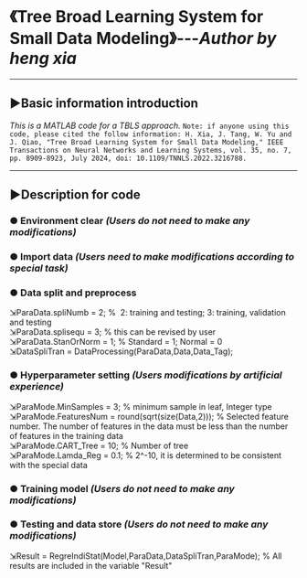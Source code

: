 # 《Tree Broad Learning System for Small Data Modeling》---*Author by heng xia* 
---
## ▶Basic information introduction  
*This is a MATLAB code for a TBLS approach.* 
`Note: if anyone using this code, please cited the follow information:
H. Xia, J. Tang, W. Yu and J. Qiao, "Tree Broad Learning System for Small Data Modeling," IEEE Transactions on Neural Networks and Learning Systems, vol. 35, no. 7, pp. 8909-8923, July 2024, doi: 10.1109/TNNLS.2022.3216788.`  

---
## ▶Description for code   
### ● Environment clear *(Users do not need to make any modifications)* 
### ● Import data *(Users need to make modifications according to special task)*  
### ● Data split and preprocess  
  ⇲ParaData.spliNumb = 2; %  2: training and testing; 3: training, validation and testing  
  ⇲ParaData.splisequ = 3; % this can be revised by user  
  ⇲ParaData.StanOrNorm = 1; % Standard = 1; Normal = 0  
  ⇲DataSpliTran = DataProcessing(ParaData,Data,Data_Tag);  
### ● Hyperparameter setting *(Users modifications by artificial experience)* 
  ⇲ParaMode.MinSamples = 3; % minimum sample in leaf, Integer type  
  ⇲ParaMode.FeaturesNum = round(sqrt(size(Data,2))); % Selected feature number. The number of features in the data must be less than the number of features in the training data  
  ⇲ParaMode.CART_Tree = 10; % Number of tree  
  ⇲ParaMode.Lamda_Reg = 0.1; % 2^-10, it is determined to be consistent with the special data  
### ● Training model *(Users do not need to make any modifications)*
### ● Testing and data store *(Users do not need to make any modifications)*
  ⇲Result = RegreIndiStat(Model,ParaData,DataSpliTran,ParaMode); % All results are included in the variable "Result"
